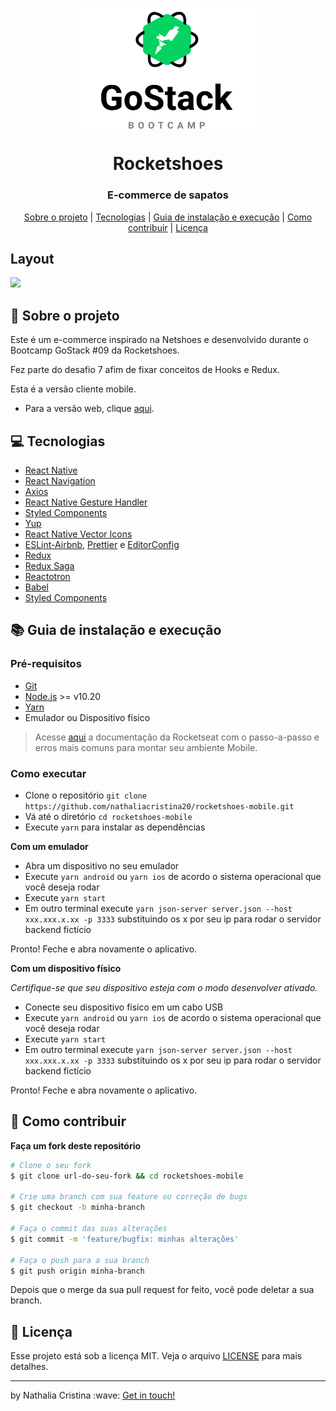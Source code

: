 <p align="center">
    <img width="300" align="center" src=".github/gostack.svg">   
</p>

<h1 align="center">
    Rocketshoes
</h1>

<h3 align="center">
E-commerce de sapatos
</h3>

<p align="center">
  <a href="#rocket-sobre-o-projeto">Sobre o projeto</a> | <a href="#computer-tecnologias">Tecnologias</a> | <a href="#books-guia-de-instalação-e-execução">Guia de instalação e execução</a> | <a href="#pencil-como-contribuir">Como contribuir</a> | <a href="#page_with_curl-licença">Licença</a>
</p>

## Layout

<img src=".github/rocketshoes_web.gif">

## :rocket: Sobre o projeto

<p>Este é um e-commerce inspirado na Netshoes e desenvolvido durante o Bootcamp GoStack #09 da Rocketshoes.</p>

<p>Fez parte do desafio 7 afim de fixar conceitos de Hooks e Redux.</p>

<p>Esta é a versão cliente mobile.</p>
<ul>
  <li>Para a versão web, clique <a href="https://github.com/nathaliacristina20/rocketshoes-web">aqui</a>.</li>
</ul>

## :computer: Tecnologias
    
- [React Native](https://reactnative.dev/)
- [React Navigation](https://reactnavigation.org/)
- [Axios](https://github.com/axios/axios)
- [React Native Gesture Handler](https://software-mansion.github.io/react-native-gesture-handler/)
- [Styled Components](https://styled-components.com/)
- [Yup](https://github.com/jquense/yup)
- [React Native Vector Icons](https://github.com/oblador/react-native-vector-icons)
- [ESLint-Airbnb](https://eslint.org/), [Prettier](https://prettier.io/) e [EditorConfig](https://editorconfig.org/)
- [Redux](https://redux.js.org/)
- [Redux Saga](https://redux-saga.js.org/)
- [Reactotron](https://github.com/infinitered/reactotron)
- [Babel](https://babeljs.io/)
- [Styled Components](https://styled-components.com/)

## :books: Guia de instalação e execução

### Pré-requisitos

- [Git](https://git-scm.com/)
- [Node.js](https://nodejs.org/en/) >= v10.20
- [Yarn](https://yarnpkg.com/)
- Emulador ou Dispositivo físico

<blockquote>Acesse <a href="https://react-native.rocketseat.dev">aqui</a> a documentação da Rocketseat com o passo-a-passo e erros mais comuns para montar seu ambiente Mobile.</blockquote>

### Como executar

- Clone o repositório ```git clone https://github.com/nathaliacristina20/rocketshoes-mobile.git```
- Vá até o diretório ```cd rocketshoes-mobile```
- Execute ```yarn``` para instalar as dependências

<strong>Com um emulador</strong>

- Abra um dispositivo no seu emulador
- Execute ```yarn android``` ou ```yarn ios``` de acordo o sistema operacional que você deseja rodar
- Execute ```yarn start```
- Em outro terminal execute ```yarn json-server server.json --host xxx.xxx.x.xx -p 3333``` substituindo os x por seu ip para rodar o servidor backend fictício

Pronto! Feche e abra novamente o aplicativo.

<strong>Com um dispositivo físico</strong>

<i>Certifique-se que seu dispositivo esteja com o modo desenvolver ativado.</i>

- Conecte seu dispositivo físico em um cabo USB
- Execute ```yarn android``` ou ```yarn ios``` de acordo o sistema operacional que você deseja rodar
- Execute ```yarn start```
- Em outro terminal execute ```yarn json-server server.json --host xxx.xxx.x.xx -p 3333``` substituindo os x por seu ip para rodar o servidor backend fictício

Pronto! Feche e abra novamente o aplicativo.

## :pencil: Como contribuir

<b>Faça um fork deste repositório</b>

```bash
# Clone o seu fork
$ git clone url-do-seu-fork && cd rocketshoes-mobile

# Crie uma branch com sua feature ou correção de bugs
$ git checkout -b minha-branch

# Faça o commit das suas alterações
$ git commit -m 'feature/bugfix: minhas alterações'

# Faça o push para a sua branch
$ git push origin minha-branch
```

Depois que o merge da sua pull request for feito, você pode deletar a sua branch.

## :page_with_curl: Licença

Esse projeto está sob a licença MIT. Veja o arquivo <a href="https://github.com/nathaliacristina20/rocketshoes-mobile/blob/master/LICENSE">LICENSE</a> para mais detalhes.

<hr />
<p>by Nathalia Cristina :wave: <a href="https://linktr.ee/nathaliacristina20">Get in touch!</a></p>
